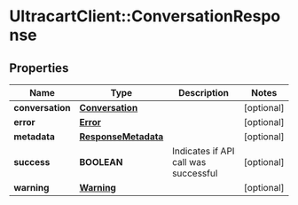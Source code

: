 # UltracartClient::ConversationResponse

## Properties
Name | Type | Description | Notes
------------ | ------------- | ------------- | -------------
**conversation** | [**Conversation**](Conversation.md) |  | [optional] 
**error** | [**Error**](Error.md) |  | [optional] 
**metadata** | [**ResponseMetadata**](ResponseMetadata.md) |  | [optional] 
**success** | **BOOLEAN** | Indicates if API call was successful | [optional] 
**warning** | [**Warning**](Warning.md) |  | [optional] 


